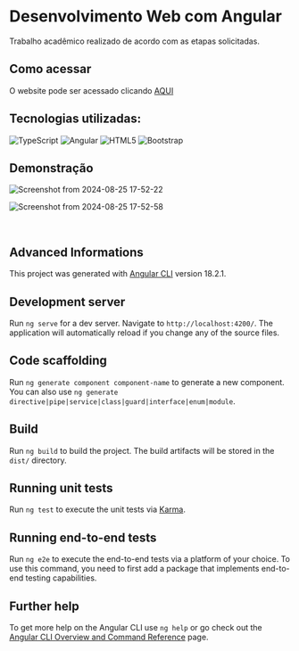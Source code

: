 # Desenvolvimento Web com Angular

Trabalho acadêmico realizado de acordo com as etapas solicitadas.

## Como acessar

O website pode ser acessado clicando [AQUI](https://library-angular-three.vercel.app/)

## Tecnologias utilizadas:
![TypeScript](https://img.shields.io/badge/typescript-%23007ACC.svg?style=for-the-badge&logo=typescript&logoColor=white)
![Angular](https://img.shields.io/badge/angular-%23DD0031.svg?style=for-the-badge&logo=angular&logoColor=white)
![HTML5](https://img.shields.io/badge/html5-%23E34F26.svg?style=for-the-badge&logo=html5&logoColor=white) 
![Bootstrap](https://img.shields.io/badge/bootstrap-%238511FA.svg?style=for-the-badge&logo=bootstrap&logoColor=white)

## Demonstração

![Screenshot from 2024-08-25 17-52-22](https://github.com/user-attachments/assets/2a6201d7-3700-4e39-b74a-d3b56f66b814)

![Screenshot from 2024-08-25 17-52-58](https://github.com/user-attachments/assets/9bc07885-6326-4969-8ed7-6d13e5aedb36)

<br>

## Advanced Informations

This project was generated with [Angular CLI](https://github.com/angular/angular-cli) version 18.2.1.

## Development server

Run `ng serve` for a dev server. Navigate to `http://localhost:4200/`. The application will automatically reload if you change any of the source files.

## Code scaffolding

Run `ng generate component component-name` to generate a new component. You can also use `ng generate directive|pipe|service|class|guard|interface|enum|module`.

## Build

Run `ng build` to build the project. The build artifacts will be stored in the `dist/` directory.

## Running unit tests

Run `ng test` to execute the unit tests via [Karma](https://karma-runner.github.io).

## Running end-to-end tests

Run `ng e2e` to execute the end-to-end tests via a platform of your choice. To use this command, you need to first add a package that implements end-to-end testing capabilities.

## Further help

To get more help on the Angular CLI use `ng help` or go check out the [Angular CLI Overview and Command Reference](https://angular.dev/tools/cli) page.
